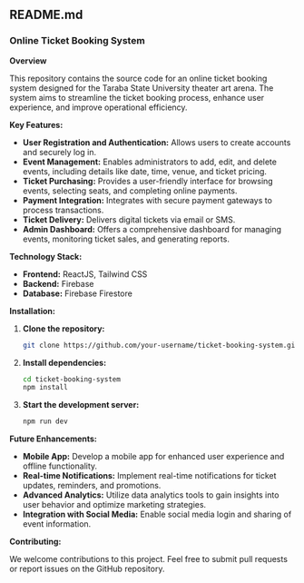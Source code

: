 ## **README.md**

### Online Ticket Booking System

**Overview**

This repository contains the source code for an online ticket booking system designed for the Taraba State University theater art arena. The system aims to streamline the ticket booking process, enhance user experience, and improve operational efficiency.

**Key Features:**

* **User Registration and Authentication:** Allows users to create accounts and securely log in.
* **Event Management:** Enables administrators to add, edit, and delete events, including details like date, time, venue, and ticket pricing.
* **Ticket Purchasing:** Provides a user-friendly interface for browsing events, selecting seats, and completing online payments.
* **Payment Integration:** Integrates with secure payment gateways to process transactions.
* **Ticket Delivery:** Delivers digital tickets via email or SMS.
* **Admin Dashboard:** Offers a comprehensive dashboard for managing events, monitoring ticket sales, and generating reports.

**Technology Stack:**

* **Frontend:** ReactJS, Tailwind CSS
* **Backend:** Firebase
* **Database:** Firebase Firestore

**Installation:**

1. **Clone the repository:**
   ```bash
   git clone https://github.com/your-username/ticket-booking-system.git
   ```
2. **Install dependencies:**
   ```bash
   cd ticket-booking-system
   npm install
   ```
3. **Start the development server:**
   ```bash
   npm run dev
   ```



**Future Enhancements:**

* **Mobile App:** Develop a mobile app for enhanced user experience and offline functionality.
* **Real-time Notifications:** Implement real-time notifications for ticket updates, reminders, and promotions.
* **Advanced Analytics:** Utilize data analytics tools to gain insights into user behavior and optimize marketing strategies.
* **Integration with Social Media:** Enable social media login and sharing of event information.

**Contributing:**

We welcome contributions to this project. Feel free to submit pull requests or report issues on the GitHub repository.


